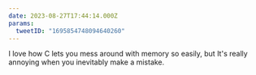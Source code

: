 ```yaml
---
date: 2023-08-27T17:44:14.000Z
params:
  tweetID: "1695854748094640260"
---
```


I love how C lets you mess around with memory so easily, but It's really
annoying when you inevitably make a mistake.
